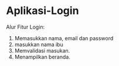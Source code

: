 # Aplikasi-Login

Alur Fitur Login:
1. Memasukkan nama, email dan password
2. masukkan nama ibu
3. Memvalidasi masukan.
4. Menampilkan beranda.

